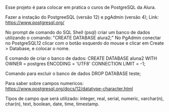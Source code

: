 Esse projeto é para colocar em pratica o curos de PostgreSQL da Alura.

Fazer a instação do PostgreeSQL (versão 12) e pgAdmin (versão 4);
Link: https://www.postgresql.org/

No prompt de comando do SQL Shell (psql) criar um banco de dados utilizando o comando: "CREATE DATABASE alura2;"
No PgAdmin conectar no PostgreSQL12 clicar com o botão esquerdo do mouse e clicar em Create > Database, e colocar o nome.

E comando de criar o banco de dados:
CREATE DATABASE aluna2
    WITH 
    OWNER = postgres
    ENCODING = 'UTF8'
    CONNECTION LIMIT = -1;
    
Comando para excluir o banco de dados DROP DATABASE teste;

Para saber sobre campos numericos: https://www.postgresql.org/docs/12/datatype-character.html

Tipos de campo que será utilizado: integer, real, serial, numeric, varchar(n), char(n), text, boolean, date, time, timestamp.


